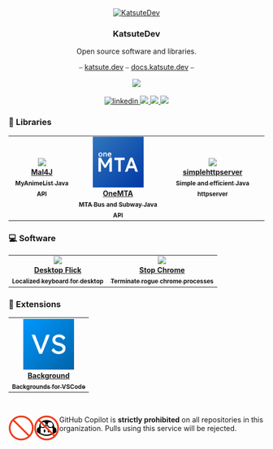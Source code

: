 <div align="center">
    <a href="https://github.com/KatsuteDev">
        <img alt="KatsuteDev" width="150" src="https://avatars.githubusercontent.com/u/87244777?s=200&v=4">
    </a>
    <h3>KatsuteDev</h3>
    <p>Open source software and libraries.</p>
    <p>⎯ <a href="https://katsute.dev/">katsute.dev</a> ⎯ <a href="https://docs.katsute.dev/">docs.katsute.dev</a> ⎯</p>
    <a href="https://github.com/Katsute"><img src="https://img.shields.io/static/v1?label=&message=Katsute&style=for-the-badge&logo=GitHub&color=181717&logoColor=white"></a>
    <p></p>
    <a href="https://www.linkedin.com/in/keith-chiu">
        <img alt="linkedin" src="https://img.shields.io/static/v1?label=&message=LinkedIn&style=for-the-badge&logo=LinkedIn&color=0A66C2&logoColor=white">
    </a>
    <a href="https://angel.co/u/katsute">
        <img src="https://img.shields.io/static/v1?label=&message=AngelList&style=for-the-badge&logo=AngelList&color=000000&logoColor=white">
    </a>
    <a href="https://patreon.com/Katsute">
        <img src="https://img.shields.io/static/v1?label=&message=Patreon&style=for-the-badge&logo=Patreon&color=FF424D&logoColor=black">
    </a>
    <a href="https://paypal.me/katsutedev">
        <img src="https://img.shields.io/static/v1?label=&message=PayPal&style=for-the-badge&logo=paypal&color=00457C&logoColor=black">
    </a>
</div>

### 📗 Libraries

<table>
    <tr>
        <td align="center"><a href="https://github.com/KatsuteDev/Mal4J#readme"><img src="https://raw.githubusercontent.com/KatsuteDev/Mal4J/main/assets/logo-sq.png" width="100px;"><br><b>Mal4J</b><br><sub><b>MyAnimeList Java API</b></sub></a><br></td>
        <td align="center"><a href="https://github.com/KatsuteDev/OneMTA#readme"><img src="https://raw.githubusercontent.com/KatsuteDev/OneMTA/main/assets/logo.png" width="100px;"><br><b>OneMTA</b><br><sub><b>MTA Bus and Subway Java API</b></sub></a><br></td>
        <td align="center"><a href="https://github.com/KatsuteDev/simplehttpserver#readme"><img src="https://raw.githubusercontent.com/KatsuteDev/simplehttpserver/main/assets/logo.png" width="100px;"><br><b>simplehttpserver</b><br><sub><b>Simple and efficient Java httpserver</b></sub></a><br></td>
    </tr>
</table>

### 💻 Software

<table>
    <tr>
        <td align="center"><a href="https://github.com/KatsuteDev/Desktop-Flick#readme"><img src="https://raw.githubusercontent.com/KatsuteDev/Desktop-Flick/main/logo.png" width="100px;"><br><b>Desktop Flick</b><br><sub><b>Localized keyboard for desktop</b></sub></a><br></td>
        <td align="center"><a href="https://github.com/KatsuteDev/Stop-Chrome#readme"><img src="https://raw.githubusercontent.com/KatsuteDev/Stop-Chrome/main/icon.png" width="100px;"><br><b>Stop Chrome</b><br><sub><b>Terminate rogue chrome processes</b></sub></a><br></td>
    </tr>
</table>

### 🔌 Extensions

<table>
    <tr>
        <td align="center"><a href="https://github.com/KatsuteDev/Background#readme"><img src="https://raw.githubusercontent.com/KatsuteDev/Background/main/assets/icon.png" width="100px;"><br><b>Background</b><br><sub><b>Backgrounds for VSCode</b></sub></a><br></td>
    </tr>
</table>

<br>

<img alt="GitHub Copilot" align="left" src="https://raw.githubusercontent.com/KatsuteDev/.github/main/profile/copilot-dark.png#gh-dark-mode-only" width="50"><img alt="GitHub Copilot" align="left" src="https://raw.githubusercontent.com/KatsuteDev/.github/main/profile/copilot-light.png#gh-light-mode-only" width="50">

GitHub Copilot is **strictly prohibited** on all repositories in this organization. Pulls using this service will be rejected.